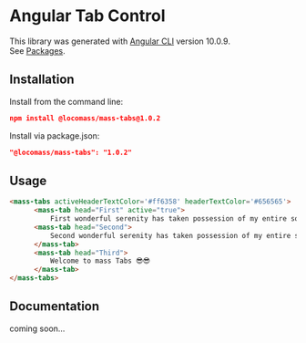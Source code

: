 # Angular Tab Control

This library was generated with [Angular CLI](https://github.com/angular/angular-cli) version 10.0.9. <br/>
See [Packages](https://github.com/locomass/angular-tabs/packages).

## Installation

Install from the command line:

```json
npm install @locomass/mass-tabs@1.0.2
```

Install via package.json:

```json
"@locomass/mass-tabs": "1.0.2"
```

## Usage
```html
<mass-tabs activeHeaderTextColor='#ff6358' headerTextColor='#656565'>
      <mass-tab head="First" active="true">
          First wonderful serenity has taken possession of my entire soul, like these sweet mornings of spring which I enjoy with my whole heart. I am alone, and feel the charm of existence in this spot, which was created for the bliss of souls like mine.</mass-tab>
      <mass-tab head="Second">
          Second wonderful serenity has taken possession of my entire soul, like these sweet mornings of spring which I enjoy with my whole heart. I am alone, and feel the charm of existence in this spot, which was created for the bliss of souls like mine.
      </mass-tab>
      <mass-tab head="Third">
          Welcome to mass Tabs 😎😎
      </mass-tab>
</mass-tabs>
```

## Documentation

coming soon...
